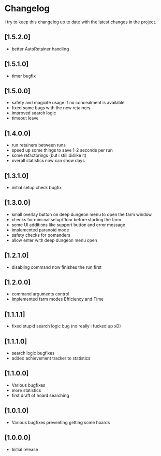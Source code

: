 ﻿# Changelog

I try to keep this changelog up to date with the latest changes in the project.

## [1.5.2.0]
- better AutoRetainer handling

## [1.5.1.0]
- timer bugfix

## [1.5.0.0]
- safety and magicite usage if no concealment is available
- fixed some bugs with the new retainers
- improved search logic
- timeout leave

## [1.4.0.0]
- run retainers between runs
- speed up some things to save 1-2 seconds per run
- some refactorings (but i still dislike it)
- overall statistics now can show days

## [1.3.1.0]
- initial setup check bugfix

## [1.3.0.0]
- small overlay button on deep dungeon menu to open the farm window
- checks for minimal setup/floor before starting the farm
- some UI additions like support button and error message
- implemented paranoid mode
- safety checks for pomanders
- allow enter with deep dungeon menu open

## [1.2.1.0]
- disabling command now finishes the run first

## [1.2.0.0]
- command arguments control
- implemented farm modes Efficiency and Time

## [1.1.1.1]
- fixed stupid search logic bug (no really i fucked up xD)

## [1.1.1.0]
- search logic bugfixes
- added achievement tracker to statistics


## [1.1.0.0]
- Various bugfixes
- more statistics
- first draft of hoard searching

## [1.0.1.0]

- Various bugfixes preventing getting some hoards

## [1.0.0.0]

- Initial release
